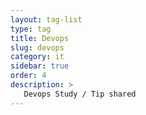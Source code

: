 ```yaml
---
layout: tag-list
type: tag
title: Devops
slug: devops
category: it
sidebar: true
order: 4
description: >
   Devops Study / Tip shared 
---
```

